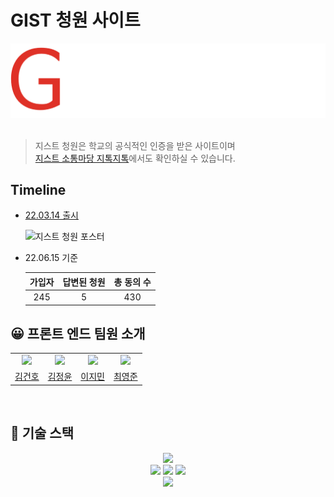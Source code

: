# GIST 청원 사이트

<div align="center">
<img src="./src/assets/img/logo_light.png">
</div>
<br/>



> 지스트 청원은 학교의 공식적인 인증을 받은 사이트이며  
> [지스트 소통마당 지톡지톡](https://www.gist.ac.kr/site/gtalk/index.html)에서도 확인하실 수 있습니다.


## Timeline

- [22.03.14 출시](https://www.gist-petition.com/petitions/2)  

  <img src="https://user-images.githubusercontent.com/65757344/173832953-27639f34-5a42-4f8a-8319-b1eb37689780.png" alt="지스트 청원 포스터" width="360"/>

- 22.06.15 기준 

   |  **가입자** | **답변된 청원** | **총 동의 수** |
   | :-----: | :-----: | :-----: |
   | 245   |   5   |  430  |
     
## 😀 프론트 엔드 팀원 소개

|                                                        |                                                           |                                                               |                                                          |
| :----------------------------------------------------: | :-------------------------------------------------------: | :-----------------------------------------------------------: | :------------------------------------------------------: |
| <img src="https://github.com/gpgun0.png" width="300"/> | <img src="https://github.com/kimjngyun.png" width="300"/> | <img src="https://github.com/leejimin-gist.png" width="300"/> | <img src="https://github.com/choi2021.png" width="300"/> |
|          [김건호](https://github.com/gpgun0)           |          [김정윤](https://github.com/kimjngyun)           |          [이지민](https://github.com/leejimin-gist)           |          [최영준](https://github.com/choi2021)           |

<br/>

## 📲 기술 스택

<div align="center">
  <img src="https://img.shields.io/badge/TypeScript-3178C6?style=flat-square&logo=typescript&logoColor=white"/><br>
  <img src="https://img.shields.io/badge/React-61DAFB?style=flat-square&logo=React&logoColor=white"/>
  <img src="https://img.shields.io/badge/redux-764ABC?style=flat-square&logo=Redux&logoColor=white"/>
  <img src="https://img.shields.io/badge/👩‍🎤 emotion-DB7093?style=flat-square&"/><br>
  <img src="https://img.shields.io/badge/Google Analytics-E37400?style=flat-square&logo=Google Analytics&logoColor=white"/>
</div>
